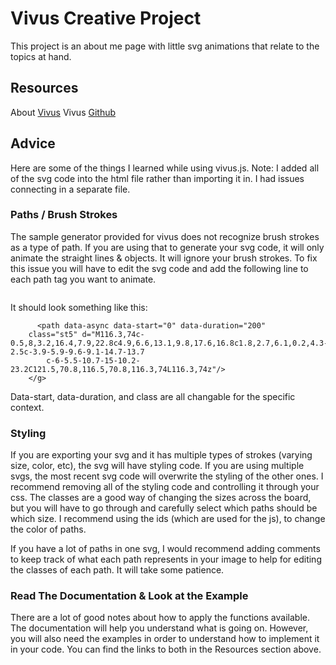 # Vivus Creative Project

This project is an about me page with little svg animations that relate to the topics at hand. 

## Resources

About [Vivus](http://maxwellito.github.io/vivus/)
Vivus [Github](https://github.com/maxwellito/vivus)


## Advice
 
Here are some of the things I learned while using vivus.js. 
Note: I added all of the svg code into the html file rather than importing it in. I had issues connecting in a separate file. 

### Paths / Brush Strokes

The sample generator provided for vivus does not recognize brush strokes as a type of path. If you are using that to generate your svg code, it will only animate the straight lines & objects. It will ignore your brush strokes. To fix this issue you will have to edit the svg code and add the following line to each path tag you want to animate.  

```data-async data-start="0" data-duration="200" class="st0"
```
It should look something like this: 

```<g>
      <path data-async data-start="0" data-duration="200"
    class="st5" d="M116.3,74c-0.5,8,3.2,16.4,7.9,22.8c4.9,6.6,13.1,9.8,17.6,16.8c1.8,2.7,6.1,0.2,4.3-2.5c-3.9-5.9-9.6-9.1-14.7-13.7
        c-6-5.5-10.7-15-10.2-23.2C121.5,70.8,116.5,70.8,116.3,74L116.3,74z"/>
    </g>
```

Data-start, data-duration, and class are all changable for the specific context. 

### Styling

If you are exporting your svg and it has multiple types of strokes (varying size, color, etc), the svg will have styling code. If you are using multiple svgs, the most recent svg code will overwrite the styling of the other ones. I recommend removing all of the styling code and controlling it through your css. The classes are a good way of changing the sizes across the board, but you will have to go through and carefully select which paths should be which size. I recommend using the ids (which are used for the js), to change the color of paths. 

If you have a lot of paths in one svg, I would recommend adding comments to keep track of what each path represents in your image to help for editing the classes of each path. It will take some patience. 

### Read The Documentation & Look at the Example

There are a lot of good notes about how to apply the functions available. The documentation will help you understand what is going on. However, you will also need the examples in order to understand how to implement it in your code. You can find the links to both in the Resources section above. 